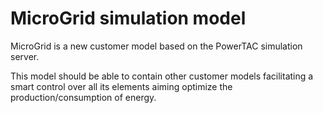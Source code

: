 # MicroGrid simulation model

MicroGrid is a new customer model based on the PowerTAC simulation server.

This model should be able to contain other customer models facilitating a smart control over all its elements aiming optimize the production/consumption of energy.
